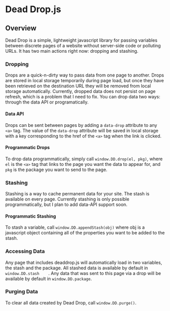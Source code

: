 Dead Drop.js
========

## Overview
Dead Drop is a simple, lightweight javascript library for passing variables between discrete pages of a website without server-side code or polluting URLs. It has two main actions right now: dropping and stashing.

### Dropping
Drops are a quick-n-dirty way to pass data from one page to another. Drops are stored in local storage temporarily during page load, but once they have been retrieved on the destination URL they will be removed from local storage automatically. Currently, dropped data does not persist on page refresh, which is a problem that I need to fix. You can drop data two ways: through the data API or programatically.

#### Data API
Drops can be sent between pages by adding a `data-drop` attribute to any `<a>` tag. The value of the `data-drop` attribute will be saved in local storage with a key corresponding to the href of the `<a>` tag when the link is clicked.

#### Programmatic Drops
To drop data programmatically, simply call `window.DD.drop(el, pkg)`, where `el` is the `<a>` tag that links to the page you want the data to appear for, and `pkg` is the package you want to send to the page.

### Stashing
Stashing is a way to cache permanent data for your site. The stash is available on every page. Currently stashing is only possible programmatically, but I plan to add data-API support soon.

#### Programmatic Stashing
To stash a variable, call `window.DD.appendStash(obj)` where obj is a javascript object containing all of the properties you want to be added to the stash.

### Accessing Data
Any page that includes deaddrop.js will automatically load in two variables, the stash and the package. All stashed data is available by default in 	`window.DD.stash	`. Any data that was sent to this page via a drop will be available by default in `window.DD.package`.

### Purging Data
To clear all data created by Dead Drop, call `window.DD.purge()`.

